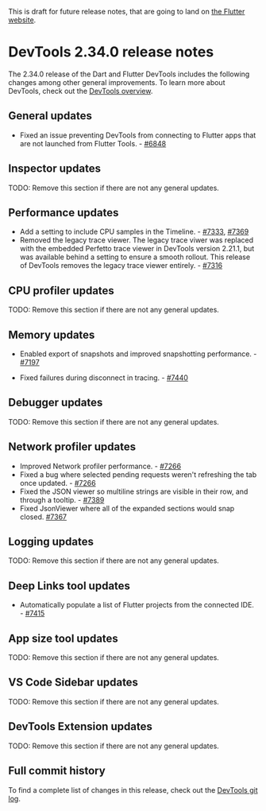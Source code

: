 This is draft for future release notes, that are going to land on
[the Flutter website](https://docs.flutter.dev/tools/devtools/release-notes).

# DevTools 2.34.0 release notes

The 2.34.0 release of the Dart and Flutter DevTools
includes the following changes among other general improvements.
To learn more about DevTools, check out the
[DevTools overview]({{site.url}}/tools/devtools/overview).

## General updates

* Fixed an issue preventing DevTools from connecting to Flutter apps that are not
launched from Flutter Tools. - [#6848](https://github.com/flutter/devtools/issues/6848)

## Inspector updates

TODO: Remove this section if there are not any general updates.

## Performance updates
* Add a setting to include CPU samples in the Timeline. - [#7333](https://github.com/flutter/devtools/pull/7333), [#7369](https://github.com/flutter/devtools/pull/7369)
* Removed the legacy trace viewer. The legacy trace viwer was replaced with the
embedded Perfetto trace viewer in DevTools version 2.21.1, but was available
behind a setting to ensure a smooth rollout. This release of DevTools removes
the legacy trace viewer entirely. - [#7316](https://github.com/flutter/devtools/pull/7316)

## CPU profiler updates

TODO: Remove this section if there are not any general updates.

## Memory updates

* Enabled export of snapshots and improved snapshotting
performance. - [#7197](https://github.com/flutter/devtools/pull/7197)

* Fixed failures during disconnect in tracing. - [#7440](https://github.com/flutter/devtools/pull/7440)

## Debugger updates

TODO: Remove this section if there are not any general updates.

## Network profiler updates

* Improved Network profiler performance. - [#7266](https://github.com/flutter/devtools/pull/7266)
* Fixed a bug where selected pending requests weren't refreshing the tab once updated. - [#7266](https://github.com/flutter/devtools/pull/7266)
* Fixed the JSON viewer so multiline strings are visible in their row, and
  through a tooltip. - [#7389](https://github.com/flutter/devtools/pull/7389)
* Fixed JsonViewer where all of the expanded sections would snap closed. [#7367](https://github.com/flutter/devtools/pull/7367)

## Logging updates

TODO: Remove this section if there are not any general updates.

## Deep Links tool updates

* Automatically populate a list of Flutter projects from the connected
IDE. - [#7415](https://github.com/flutter/devtools/pull/7415)

## App size tool updates

TODO: Remove this section if there are not any general updates.

## VS Code Sidebar updates

TODO: Remove this section if there are not any general updates.

## DevTools Extension updates

TODO: Remove this section if there are not any general updates.

## Full commit history

To find a complete list of changes in this release, check out the
[DevTools git log](https://github.com/flutter/devtools/tree/v2.34.0).
